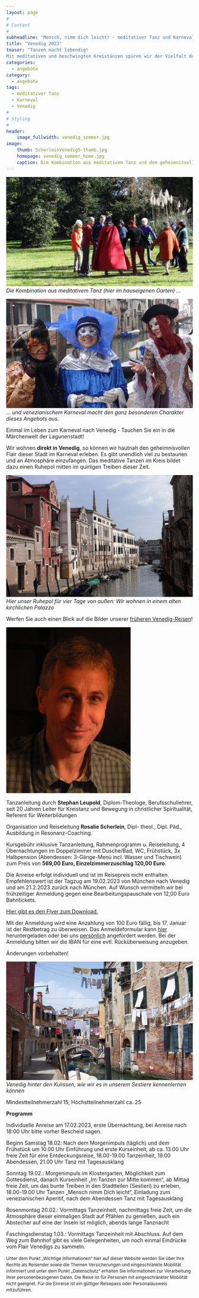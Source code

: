 ```yaml
---
layout: page
#
# Content
#
subheadline: "Mensch, nimm dich leicht! - meditativer Tanz und Karneval in Venedig 17. - 21. Februar 2023"
title: "Venedig 2023"
teaser: "Tanzen macht lebendig!
Mit meditativen und beschwingten Kreistänzen spüren wir der Vielfalt des Lebens nach. Wir begegnen uns selbst, unserer Heiterkeit, Sehnsucht und Hoffnung im körperlichen Ausdruck der Bewegungen. In der Tanzgemeinschaft erfahren wir Lebensfreude und Inspiration, Leichtigkeit mischt sich mit Tiefgang."
categories:
  - angebote
category:
  - angebote
tags:
  - meditativer Tanz
  - Karneval
  - Venedig
#
# Styling
#
header:
    image_fullwidth: venedig_sommer.jpg
image:
    thumb: ScherleinVenedig5-thumb.jpg
    homepage: venedig_sommer_home.jpg
    caption: Die Kombination aus meditativem Tanz und dem geheimnisvollen Flair der Stadt macht den ganz besonderen Charakter dieses Angebots aus.
---
```

![Meditativer Tanz im hauseigenen Garten](/images/scherleinvenedig13.jpg)
*Die Kombination aus meditativem Tanz (hier im hauseigenen Garten) ...*

![Venezianischer Karneval](/images/scherleinvenedig14.jpg)
*... und venezianischem Karneval macht den ganz besonderen Charakter dieses Angebots aus.*

Einmal im Leben zum Karneval nach Venedig - Tauchen Sie ein in die Märchenwelt der Lagunenstadt!

Wir wohnen **direkt in Venedig**, so können wir hautnah den geheimnisvollen Flair dieser Stadt im Karneval erleben. Es gibt unendlich viel zu bestaunen und an Atmosphäre einzufangen. Das meditative Tanzen im Kreis bildet dazu einen Ruhepol mitten im quirligen Treiben dieser Zeit.

![Unser Palazzo von außen](/images/scherleinvenedig12.jpg)
*Hier unser Ruhepol für vier Tage von außen: Wir wohnen in einem alten kirchlichen Palazzo*

Werfen Sie auch einen Blick auf die Bilder unserer [früheren Venedig-Reisen](/impressionen/venedig/)!

![Stephan Leupold](/images/stephan_leupold.jpg)

Tanzanleitung durch **Stephan Leupold**, Diplom-Theologe, Berufsschullehrer, seit 20 Jahren Leiter für Kreistanz und Bewegung in christlicher Spiritualität, Referent für Weiterbildungen

Organisation und Reiseleitung **Rosalie Scherlein**, Dipl- theol., Dipl. Päd., Ausbildung in Resonanz-Coaching.

Kursgebühr inklusive Tanzanleitung, Rahmenprogramm u. Reiseleitung, 4 Übernachtungen im Doppelzimmer mit Dusche/Bad, WC, Frühstück, 3x Halbpension (Abendessen: 3-Gänge-Menü incl. Wasser und Tischwein) zum Preis von **569,00 Euro, Einzelzimmerzuschlag 120,00 Euro**.

Die Anreise erfolgt individuell und ist im Reisepreis nicht enthalten. Empfehlenswert ist der Tagzug am 19.02.2023 von München nach Venedig und am 21.2.2023 zurück nach München. Auf Wunsch vermitteln wir bei frühzeitiger Anmeldung gegen eine Bearbeitungspauschale von 12,00 Euro Bahntickets.

[Hier gibt es den Flyer zum Download.](/assets/downloads/Venedig_2023.pdf)

Mit der Anmeldung wird eine Anzahlung von 100 Euro fällig, bis 17. Januar ist der Restbetrag zu überweisen. Das Anmeldeformular kann [hier](/anmeldung/) heruntergeladen oder bei uns [persönlich](/kontakt/) angefordert werden. Bei der Anmeldung bitten wir die IBAN für eine evtl. Rücküberweisung anzugeben.

Änderungen vorbehalten!

![Venedig hinter den Kulissen](/images/ScherleinVenedig10.jpg)
*Venedig hinter den Kulissen, wie wir es in unserem Sestiere kennenlernen können*

Mindestteilnehmerzahl 15, Höchstteilnehmerzahl ca. 25

**Programm**

Individuelle Anreise am 17.02.2023, erste Übernachtung, bei Anreise nach 18:00 Uhr bitte vorher Bescheid sagen.

Beginn Samstag 18.02: Nach dem Morgenimpuls (täglich) und dem Frühstück um 10.00 Uhr Einführung und erste Kurseinheit, ab ca. 13.00 Uhr freie Zeit für eine Entdeckungsreise, 18.00-19.00 Tanzeinheit, 19.00 Abendessen, 21.00 Uhr Tanz mit Tagesausklang

Sonntag 19.02.: Morgenimpuls im Klostergarten, Möglichkeit zum Gottesdienst, danach Kurseinheit „Im Tanzen zur Mitte kommen“, ab Mittag freie Zeit, um das bunte Treiben in den Stadtteilen (Sestieri) zu erleben, 18.00-19.00 Uhr Tanzen „Mensch nimm Dich leicht“, Einladung zum venezianischen Aperitif, nach dem Abendessen Tanz mit Tagesausklang

Rosenmontag 20.02.: Vormittags Tanzeinheit, nachmittags freie Zeit, um die Atmosphäre dieser einmaligen Stadt auf Pfählen zu genießen, auch ein Abstecher auf eine der Inseln ist möglich, abends lange Tanznacht

Faschingsdienstag 1.03.: Vormittags Tanzeinheit mit Abschluss. Auf dem Weg zum Bahnhof gibt es viele Gelegenheiten, um noch einmal Eindrücke vom Flair Venedigs zu sammeln.

<body><small>
	Unter dem Punkt „Wichtige Informationen“ hier auf dieser Website werden Sie über Ihre Rechte als Reisender sowie die Themen Versicherungen und eingeschränkte Mobilität informiert und unter dem Punkt „Datenschutz“ erhalten Sie Informationen zur Verarbeitung Ihrer personenbezogenen Daten. Die Reise ist für Personen mit eingeschränkter Mobilität nicht geeignet. Für die Einreise ist ein gültiger Reisepass oder Personalausweis mitzuführen.
</small></body>
